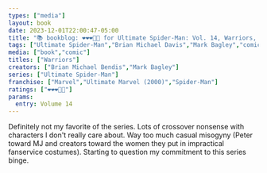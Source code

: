 ```yaml
---
types: ["media"]
layout: book
date: 2023-12-01T22:00:47-05:00
title: "📚 bookblog: ❤️❤️❤️🖤🖤 for Ultimate Spider-Man: Vol. 14, Warriors, by Brian Michael Bendis and Mark Bagley"
tags: ["Ultimate Spider-Man","Brian Michael Davis","Mark Bagley","comics","misogyny","sexism"]
media: ["book","comic"]
titles: ["Warriors"]
creators: ["Brian Michael Bendis","Mark Bagley"]
series: ["Ultimate Spider-Man"]
franchise: ["Marvel","Ultimate Marvel (2000)","Spider-Man"]
ratings: ["❤️❤️❤️🖤🖤"]
params:
  entry: Volume 14
---
```


Definitely not my favorite of the series. Lots of crossover nonsense with characters I don't really care about. Way too much casual misogyny (Peter toward MJ and creators toward the women they put in impractical fanservice costumes). Starting to question my commitment to this series binge.
